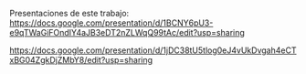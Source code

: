 Presentaciones de este trabajo:
https://docs.google.com/presentation/d/1BCNY6pU3-e9qTWaGiFOndIY4aJB3eDT2nZLWqQ99tAc/edit?usp=sharing

https://docs.google.com/presentation/d/1jDC38tU5tlog0eJ4vUkDvgah4eCTxBG04ZgkDjZMbY8/edit?usp=sharing

